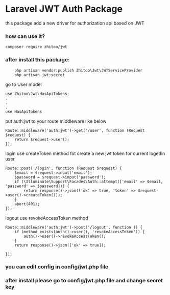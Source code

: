 # Laravel JWT Auth Package
this package add a new driver for authorization api based on JWT 
### how can use it?
```
composer require zhitoo/jwt
```
### after install this package:
``` 
    php artisan vendor:publish Zhitoo\Jwt\JWTServiceProvider
    php artisan jwt:secret
 ```
go to User model
```
use Zhitoo\Jwt\HasApiTokens;
.
.
.
use HasApiTokens
```

put auth:jwt to your route middleware like below
```
Route::middleware('auth:jwt')->get('/user', function (Request $request) {
    return $request->user();
});
```

login use createToken method fot create a new jwt token for current logedin user
```
Route::post('/login', function (Request $request) {
    $email = $request->input('email');
    $password = $request->input('password');
    if (\Illuminate\Support\Facades\Auth::attempt(['email' => $email, 'password' => $password])) {
        return response()->json(['ok' => true, 'token' => $request->user()->createToken()]);
    }
    abort(401);
});
```

logout use revokeAccessToken method
```
Route::middleware('auth:jwt')->post('/logout', function () {
    if (method_exists(auth()->user(), 'revokeAccessToken')) {
        auth()->user()->revokeAccessToken();
    }
    return response()->json(['ok' => true]);

});
```
### you can edit config in config/jwt.php file
### after install please go to config/jwt.php file and change secret key
